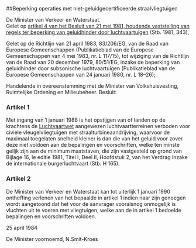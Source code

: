 <meta http-equiv='Content-Type' content='text/html; charset=utf-8' />

##Beperking operaties met niet-geluidgecertificeerde straalvliegtuigen

De Minister van Verkeer en Waterstaat.  
Gelet op [artikel 4 van het Besluit van 21 mei 1981, houdende vaststelling van regels ter beperking van geluidhinder door luchtvaartuigen](../../../../../../../AMvB/besluit/beperking/geluidhinder/luchtvaartuigen/BWBR0003404/README.md) (Stb. 1981, 343),

Gelet op de Richtlijn van 21 april 1983, 83/206/EG, van de Raad van Europese Gemeenschappen (Publikatieblad van de Europese Gemeenschappen van 4 mei 1983, nr. L 117/15), tot wijziging van de Richtlijn van de Raad van 20 december 1979, 80/51/EG, inzake de beperking van geluidhinder door subsonische luchtvaartuigen (Publikatieblad van de Europese Gemeenschappen van 24 januari 1980, nr. L 18–26);

Handelende in overeenstemming met de Minister van Volkshuisvesting, Ruimtelijke Ordening en Milieubeheer.
Besluit:    

### Artikel  1  

Met ingang van 1 januari 1988 is het opstijgen van of landen op de krachtens de [Luchtvaartwet](../../../../../../../wet/luchtvaartwet/BWBR0002267/README.md) aangewezen luchtvaartterreinen verboden voor civiele vleugelvliegtuigen met straalturbineaandrijving, waarvoor de maximaal toegelaten snelheid kleiner is dan die van het geluid voor zover deze niet voldoen aan de bepalingen en voorschriften, welke ten minste gelijk zijn aan de minimum maatstaven, die zijn vastgesteld op grond van Bijlage 16, le editie 1981, Titel I, Deel II, Hoofdstuk 2, van het Verdrag inzake de internationale burgerluchtvaart (Stb. H 165).  

### Artikel  2  

De Minister van Verkeer en Waterstaat kan tot uiterlijk 1 januari 1990 ontheffing verlenen van het bepaalde in artikel 1 indien naar zijn genoegen wordt aangetoond dat het voor de aanvrager vooralsnog onmogelijk is vluchten uit te voeren met vliegtuigen, welke aan de in artikel 1 bedoelde bepalingen en voorschriften voldoen.  

25 april 1984    

De 
Minister voornoemd, 
N.Smit-Kroes    
